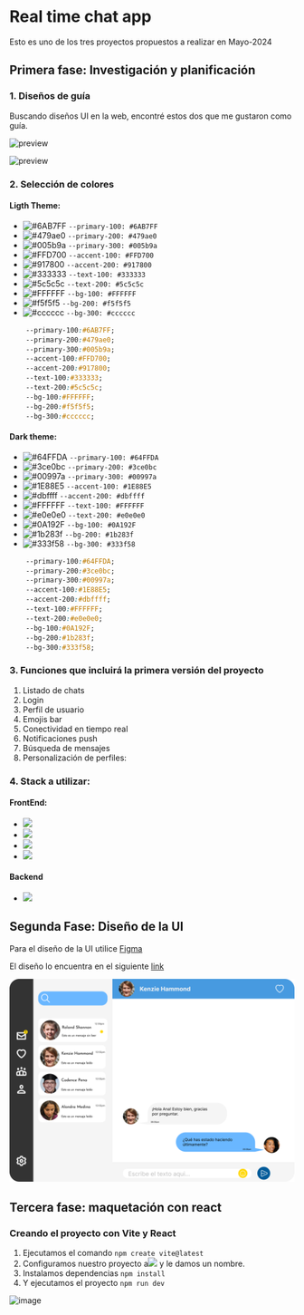 # Real time chat app  

Esto es uno de los tres proyectos propuestos a  realizar en Mayo-2024  
  

## Primera fase: Investigación y planificación  

### 1. Diseños de guía  

Buscando diseños UI en la web, encontré estos dos que me gustaron como guía.

![preview](https://github.com/borgesmj/cloud-storage/assets/121818423/78b6be16-df2c-47a7-a796-389a20421eac)

![preview](https://github.com/borgesmj/cloud-storage/assets/121818423/ec8eb05e-e2db-41c4-b89a-4d64cf275bb4)

 
  

### 2. Selección de colores
#### Ligth Theme:
* ![#6AB7FF](https://placehold.co/15x15/6AB7FF/6AB7FF.png) `--primary-100: #6AB7FF`
* ![#479ae0](https://placehold.co/15x15/479ae0/479ae0.png) `--primary-200: #479ae0`
* ![#005b9a](https://placehold.co/15x15/005b9a/005b9a.png) `--primary-300: #005b9a`
* ![#FFD700](https://placehold.co/15x15/FFD700/FFD700.png) `--accent-100: #FFD700`
* ![#917800](https://placehold.co/15x15/917800/917800.png) `--accent-200: #917800`
* ![#333333](https://placehold.co/15x15/333333/333333.png) `--text-100: #333333`
* ![#5c5c5c](https://placehold.co/15x15/5c5c5c/5c5c5c.png) `--text-200: #5c5c5c`
* ![#FFFFFF](https://placehold.co/15x15/FFFFFF/FFFFFF.png) `--bg-100: #FFFFFF`
* ![#f5f5f5](https://placehold.co/15x15/f5f5f5/f5f5f5.png) `--bg-200: #f5f5f5`
* ![#cccccc](https://placehold.co/15x15/cccccc/cccccc.png) `--bg-300: #cccccc`


```CSS
    --primary-100:#6AB7FF;
    --primary-200:#479ae0;
    --primary-300:#005b9a;
    --accent-100:#FFD700;
    --accent-200:#917800;
    --text-100:#333333;
    --text-200:#5c5c5c;
    --bg-100:#FFFFFF;
    --bg-200:#f5f5f5;
    --bg-300:#cccccc;   
```

#### Dark theme:

* ![#64FFDA](https://placehold.co/15x15/64FFDA/64FFDA.png) `--primary-100: #64FFDA`
* ![#3ce0bc](https://placehold.co/15x15/3ce0bc/3ce0bc.png) `--primary-200: #3ce0bc`
* ![#00997a](https://placehold.co/15x15/00997a/00997a.png) `--primary-300: #00997a`
* ![#1E88E5](https://placehold.co/15x15/1E88E5/1E88E5.png) `--accent-100: #1E88E5`
* ![#dbffff](https://placehold.co/15x15/dbffff/dbffff.png) `--accent-200: #dbffff`
* ![#FFFFFF](https://placehold.co/15x15/FFFFFF/FFFFFF.png) `--text-100: #FFFFFF`
* ![#e0e0e0](https://placehold.co/15x15/e0e0e0/e0e0e0.png) `--text-200: #e0e0e0`
* ![#0A192F](https://placehold.co/15x15/0A192F/0A192F.png) `--bg-100: #0A192F`
* ![#1b283f](https://placehold.co/15x15/1b283f/1b283f.png) `--bg-200: #1b283f`
* ![#333f58](https://placehold.co/15x15/333f58/333f58.png) `--bg-300: #333f58`

```CSS
    --primary-100:#64FFDA;
    --primary-200:#3ce0bc;
    --primary-300:#00997a;
    --accent-100:#1E88E5;
    --accent-200:#dbffff;
    --text-100:#FFFFFF;
    --text-200:#e0e0e0;
    --bg-100:#0A192F;
    --bg-200:#1b283f;
    --bg-300:#333f58;   
```

### 3. Funciones que incluirá la primera versión del proyecto
1. Listado de chats
2. Login
3. Perfil de usuario
4. Emojis bar
5. Conectividad en tiempo real
6. Notificaciones push
7. Búsqueda de mensajes
8. Personalización de perfiles:

### 4. Stack a  utilizar:
#### FrontEnd: 
*  [![](https://img.shields.io/badge/React-20232A?style=for-the-badge&logo=react&logoColor=61DAFB)](https://react.dev/)
*  [![](https://img.shields.io/badge/Vite-B73BFE?style=for-the-badge&logo=vite&logoColor=FFD62E)](https://es.vitejs.dev/)
*  [![](https://img.shields.io/badge/Tailwind_CSS-38B2AC?style=for-the-badge&logo=tailwind-css&logoColor=white)](https://tailwindcss.com/docs/)
*  [![](https://img.shields.io/badge/React_Router-CA4245?style=for-the-badge&logo=react-router&logoColor=white)](https://reactrouter.com/en/main)

#### Backend
* [![](https://img.shields.io/badge/firebase-ffca28?style=for-the-badge&logo=firebase&logoColor=black)](https://console.firebase.google.com/)
## Segunda Fase: Diseño de la UI
Para el diseño de la UI utilice [Figma](https://www.figma.com/)

El diseño lo encuentra en el siguiente [link](https://www.figma.com/proto/DIx4uyuxmZ153npeyHleAC/real-time-chat-app?type=design&node-id=1-3&t=rjNXb5BIpje8IGmP-1&scaling=contain&page-id=0%3A1&starting-point-node-id=10%3A103&mode=design)


![alt text](<Preview-desktop.png>)


## Tercera fase: maquetación con react

### Creando el proyecto con Vite y React
1. Ejecutamos el comando `npm create vite@latest`
2. Configuramos nuestro proyecto a![](https://img.shields.io/badge/React-20232A?style=for-the-badge&logo=react&logoColor=61DAFB) y le damos un nombre.
3. Instalamos dependencias `npm install`
4. Y ejecutamos el proyecto `npm run dev`

![image](https://github.com/borgesmj/cloud-storage/assets/121818423/69c9f40c-fc1f-4c8a-a449-4a6c0eb7f04c)

